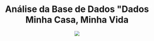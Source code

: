 <h1 align="center"> Análise da Base de Dados "Dados Minha Casa, Minha Vida </h1> 

<p align="center">
<img loading="lazy" src="http://img.shields.io/static/v1?label=STATUS&message=EM%20DESENVOLVIMENTO&color=GREEN&style=for-the-badge"/>
</p>
